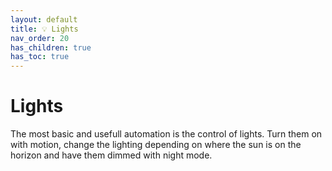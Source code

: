 ```yaml
---
layout: default
title: 💡 Lights
nav_order: 20
has_children: true
has_toc: true
---
```


# Lights

The most basic and usefull automation is the control of lights. Turn them on with motion, change the lighting depending on where the sun is on the horizon and have them dimmed with night mode.
